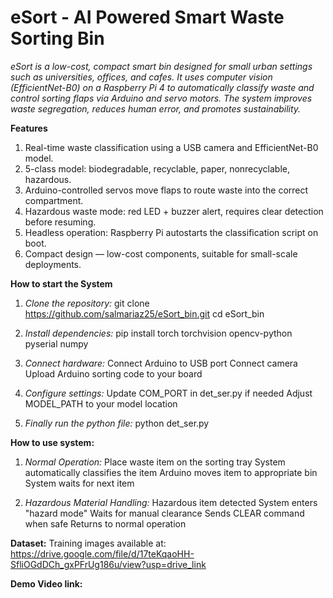 # eSort - AI Powered Smart Waste Sorting Bin
*eSort is a low-cost, compact smart bin designed for small urban settings such as universities, offices, and cafes. It uses computer vision (EfficientNet-B0) on a Raspberry Pi 4 to automatically classify waste and control sorting flaps via Arduino and servo motors. The system improves waste segregation, reduces human error, and promotes sustainability.*

**Features**
1. Real-time waste classification using a USB camera and EfficientNet-B0 model.
2. 5-class model: biodegradable, recyclable, paper, nonrecyclable, hazardous.
3. Arduino-controlled servos move flaps to route waste into the correct compartment.
4. Hazardous waste mode: red LED + buzzer alert, requires clear detection before resuming.
5. Headless operation: Raspberry Pi autostarts the classification script on boot.
6. Compact design — low-cost components, suitable for small-scale deployments.

**How to start the System**
1. *Clone the repository:*
   git clone https://github.com/salmariaz25/eSort_bin.git
   cd eSort_bin

2. *Install dependencies:*
   pip install torch torchvision opencv-python pyserial numpy

3. *Connect hardware:*
   Connect Arduino to USB port
   Connect camera
   Upload Arduino sorting code to your board

4. *Configure settings:*
   Update COM_PORT in det_ser.py if needed
   Adjust MODEL_PATH to your model location

5. *Finally run the python file:*
   python det_ser.py

**How to use system:**
1. *Normal Operation:*
    Place waste item on the sorting tray
    System automatically classifies the item
    Arduino moves item to appropriate bin
    System waits for next item

2. *Hazardous Material Handling:*
    Hazardous item detected 
    System enters "hazard mode"
    Waits for manual clearance
    Sends CLEAR command when safe
    Returns to normal operation

**Dataset:**
Training images available at:
https://drive.google.com/file/d/17teKqaoHH-SfliOGdDCh_gxPFrUg186u/view?usp=drive_link

**Demo Video link:** 
